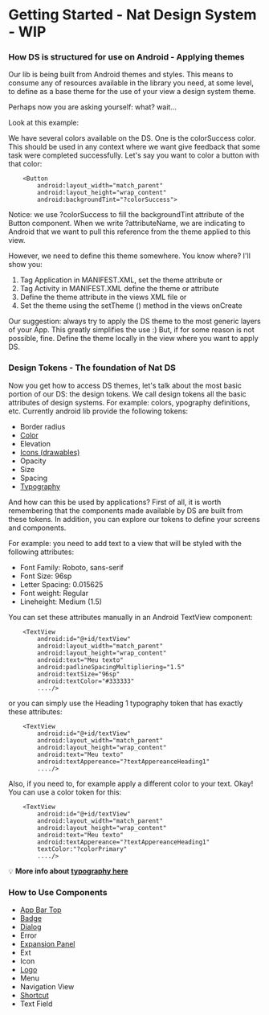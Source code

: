 # Getting Started - Nat Design System - WIP

### How DS is structured for use on Android - Applying themes
Our lib is being built from Android themes and styles. This means to consume any of resources
available in the library you need, at some level, to define as a base theme for the use of your
view a design system theme.

Perhaps now you are asking yourself: what? wait...

Look at this example:

We have several colors available on the DS. One is the colorSuccess color. This should be used in any
context where we want give feedback that some task were completed successfully. Let's say you want
to color a button with that color:

```android
    <Button
        android:layout_width="match_parent"
        android:layout_height="wrap_content"
        android:backgroundTint="?colorSuccess">
 ```

Notice: we use ?colorSuccess to fill the backgroundTint attribute of the Button component.
When we write ?attributeName, we are indicating to Android that we want to pull this reference
from the theme applied to this view.

However, we need to define this theme somewhere. You know where? I'll show you:

1) Tag Application in MANIFEST.XML, set the theme attribute or
2) Tag Activity in MANIFEST.XML define the theme or attribute
3) Define the theme attribute in the views XML file or
4) Set the theme using the setTheme () method in the views onCreate

Our suggestion: always try to apply the DS theme to the most generic layers of your App. This greatly simplifies the use :)
But, if for some reason is not possible, fine. Define the theme locally in the view where you want to apply DS.

### Design Tokens - The foundation of Nat DS
Now you get how to access DS themes, let's talk about the most basic portion of our DS: the design tokens.
We call design tokens all the basic attributes of design systems. For example: colors, ypography definitions, etc.
Currently android lib provide the following tokens:

- Border radius​
- [Color​](color.md)
- Elevation​
- [Icons (drawables)](icon-token.md)
- Opacity​
- Size​
- Spacing​
- [Typography](typography-token.md)

And how can this be used by applications?
First of all, it is worth remembering that the components made available by DS are built from these tokens. In addition, you can explore our tokens
to define your screens and components.

For example: you need to add text to a view that will be styled with the following attributes:
 -  Font Family: Roboto, sans-serif
 -  Font Size: 96sp
 - Letter Spacing: 0.015625
 - Font weight: Regular
 - Lineheight: Medium (1.5)

You can set these attributes manually in an Android TextView component:

 ```android
     <TextView
         android:id="@+id/textView"
         android:layout_width="match_parent"
         android:layout_height="wrap_content"
         android:text="Meu texto"
         android:padlineSpacingMultipliering="1.5"
         android:textSize="96sp"
         android:textColor="#333333"
         ..../>
 ```

or you can simply use the Heading 1 typography token that has exactly these attributes:
  ```android
      <TextView
          android:id="@+id/textView"
          android:layout_width="match_parent"
          android:layout_height="wrap_content"
          android:text="Meu texto"
          android:textAppereance="?textAppereanceHeading1"
          ..../>
  ```

Also, if you need to, for example apply a different color to your text. Okay! You can use a color token for this:

  ```android
      <TextView
          android:id="@+id/textView"
          android:layout_width="match_parent"
          android:layout_height="wrap_content"
          android:text="Meu texto"
          android:textAppereance="?textAppereanceHeading1"
          textColor:"?colorPrimary"
          ..../>
  ```
  
  💡 **More info about [typography here](typography-token.md)**

  ### How to Use Components
  - [App Bar Top](doc/app-bar-top.md)
  - [Badge](doc/badge.md)
  - [Dialog](doc/dialog.md)
  - Error
  - [Expansion Panel](doc/expansion-panel.md)
  - Ext
  - Icon
  - [Logo](doc/logo.md)
  - Menu
  - Navigation View
  - [Shortcut](doc/shortcut.md)
  - Text Field

